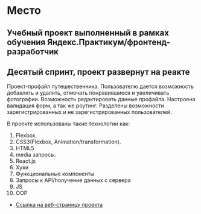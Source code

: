 # Место
## Учебный проект выполненный в рамках обучения Яндекс.Практикум/фронтенд-разработчик
## Десятый спринт, проект развернут на реакте 
Проект-профайл путешественника. Пользователю дается возможность добавлять и удалять, отмечать понравившиеся и увеличивать фотографии. Возможность редактировать данные профайла. Настроена валидация форм, а так же роутинг. Разделены возможности зарегистрированных и не зарегистрированных пользователей.

В проекте использованы такие технологии как:

1. Flexbox. 
2. CSS3(Flexbox, Animation/transformation).
3. HTML5
4. media запросы.
5. React.js 
6. Хуки
7. Функциональные компоненты
8. Запросы к API/hолучение данных с сервера
9. JS
10. OOP

* [Ссылка на веб-страницу проекта](https://kolenhen.github.io/react-mesto-auth)
